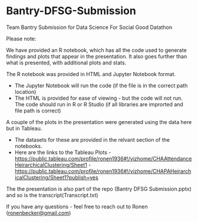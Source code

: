 # Bantry-DFSG-Submission
Team Bantry Submission for Data Science For Social Good Datathon

Please note: 

We have provided an R notebook, which has all the code used to generate findings and plots that appear in the presentation. 
It also goes further than what is presented, with additional plots and stats.  

The R notebook was provided in HTML and Jupyter Notebook format.  
- The Jupyter Notebook will run the code (if the file is in the correct path location)  
- The HTML is provided for ease of viewing - but the code will not run.  
The code should run in R or R Studio (if all libraries are improrted and file path is correct)

A couple of the plots in the presentation were generated using the data here but in Tableau. 
- The datasets for these are provided in the relvant section of the notebooks.
- Here are the links to the Tableau Plots
  -https://public.tableau.com/profile/ronen1936#!/vizhome/CHAAttendanceHeirarchicalClustering/Sheet1
  -https://public.tableau.com/profile/ronen1936#!/vizhome/CHAPAHeirarchicalClustering/Sheet1?publish=yes

The the presentation is also part of the repo (Bantry DFSG Submission.pptx) and so is the transcript(Transcript.txt)

If you have any questions - feel free to reach out to Ronen (ronenbecker@gmail.com)
